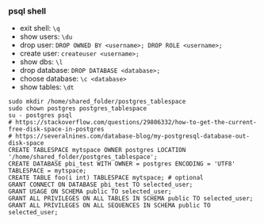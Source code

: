 ### psql shell
- exit shell: `\q`
- show users: `\du`
- drop user: `DROP OWNED BY <username>; DROP ROLE <username>;`
- create user: `createuser <username>;`
- show dbs: `\l`
- drop database: `DROP DATABASE <database>;`
- choose database: `\c <database>`
- show tables: `\dt`
```shell script
sudo mkdir /home/shared_folder/postgres_tablespace
sudo chown postgres postgres_tablespace
su - postgres psql
# https://stackoverflow.com/questions/29806332/how-to-get-the-current-free-disk-space-in-postgres
# https://severalnines.com/database-blog/my-postgresql-database-out-disk-space
CREATE TABLESPACE mytspace OWNER postgres LOCATION '/home/shared_folder/postgres_tablespace';
CREATE DATABASE pbi_test WITH OWNER = postgres ENCODING = 'UTF8' TABLESPACE = mytspace;
CREATE TABLE foo(i int) TABLESPACE mytspace; # optional 
GRANT CONNECT ON DATABASE pbi_test TO selected_user;
GRANT USAGE ON SCHEMA public TO selected_user;
GRANT ALL PRIVILEGES ON ALL TABLES IN SCHEMA public TO selected_user;
GRANT ALL PRIVILEGES ON ALL SEQUENCES IN SCHEMA public TO selected_user;
```